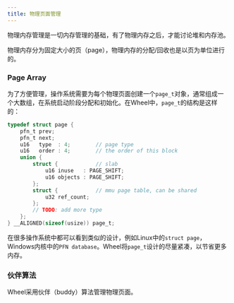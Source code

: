 ```yaml
---
title: 物理页面管理
---
```


物理内存管理是一切内存管理的基础，有了物理内存之后，才能讨论堆和内存池。

物理内存分为固定大小的页（page），物理内存的分配/回收也是以页为单位进行的。

### Page Array

为了方便管理，操作系统需要为每个物理页面创建一个`page_t`对象，通常组成一个大数组，在系统启动阶段分配和初始化。在Wheel中，`page_t`的结构是这样的：

~~~ c
typedef struct page {
    pfn_t prev;
    pfn_t next;
    u16   type  : 4;        // page type
    u16   order : 4;        // the order of this block
    union {
        struct {            // slab
            u16 inuse   : PAGE_SHIFT;
            u16 objects : PAGE_SHIFT;
        };
        struct {            // mmu page table, can be shared
            u32 ref_count;
        };
        // TODO: add more type
    };
} __ALIGNED(sizeof(usize)) page_t;
~~~

在很多操作系统中都可以看到类似的设计，例如Linux中的`struct page`，Windows内核中的`PFN database`。Wheel将`page_t`设计的尽量紧凑，以节省更多内存。

### 伙伴算法

Wheel采用伙伴（buddy）算法管理物理页面。